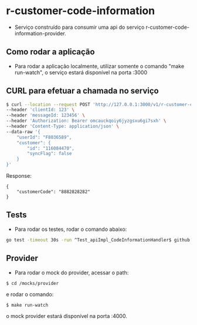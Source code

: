# r-customer-code-information #

- Serviço construído para consumir uma api do serviço r-customer-code-information-provider.

## Como rodar a aplicação ##

- Para rodar a aplicação localmente, utilizar somente o comando "make run-watch", 
o serviço estará disponível na porta :3000

## CURL para efetuar a chamada no serviço ##

```bash
$ curl --location --request POST 'http://127.0.0.1:3000/v1/r-customer-code-information' \
--header 'clientId: 123' \
--header 'messageId: 123456' \
--header 'Authorization: Bearer omcauckqoiy6jyzgsxu6gi7sxh' \
--header 'Content-Type: application/json' \
--data-raw '{
    "userId": "F8036589",
    "customer": {
        "id": "116084470",
        "syncFlag": false
    }
}'
```

Response:
```
{
    "customerCode": "8882828282"
}
```
## Tests ##

- Para rodar os testes, rodar o comando abaixo:

```bash
go test -timeout 30s -run ^Test_apiImpl_CodeInformationHandler$ github.com/danilotadeu/r-customer-code-information/api/codeinformation
```

## Provider ## 

- Para rodar o mock do provider, acessar o path:

```
$ cd /mocks/provider
```

e rodar o comando:

```
$ make run-watch
```

o mock provider estará disponível na porta :4000.